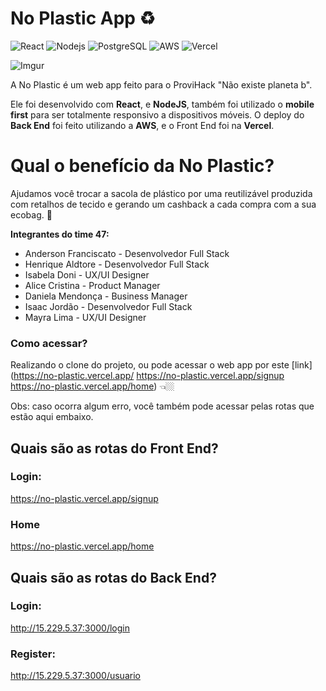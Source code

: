 # No Plastic App ♻️

![React](https://img.shields.io/badge/React-20232A?style=for-the-badge&logo=react&logoColor=61DAFB) ![Nodejs](https://img.shields.io/badge/Node.js-43853D?style=for-the-badge&logo=node.js&logoColor=white) ![PostgreSQL](https://img.shields.io/badge/PostgreSQL-316192?style=for-the-badge&logo=postgresql&logoColor=white) ![AWS](https://img.shields.io/badge/Amazon_AWS-232F3E?style=for-the-badge&logo=amazon-aws&logoColor=white) ![Vercel](https://img.shields.io/badge/Vercel-000000?style=for-the-badge&logo=vercel&logoColor=white) 

  ![Imgur](https://i.imgur.com/8sSJGMQ.jpg) 

A No Plastic é um web app feito para o ProviHack "Não existe planeta b".

Ele foi desenvolvido com **React**, e **NodeJS**, também foi utilizado o **mobile first** para ser totalmente responsivo a dispositivos móveis. O deploy do **Back End** foi feito utilizando a **AWS**, e o Front End foi na **Vercel**. 



# Qual o benefício da No Plastic?

Ajudamos você trocar a sacola de plástico por uma reutilizável produzida com retalhos de tecido e gerando um cashback a cada compra com a sua ecobag. 🤩



**Integrantes do time 47:** 

- Anderson Franciscato - Desenvolvedor Full Stack
- Henrique Aldtore - Desenvolvedor Full Stack
- Isabela Doni - UX/UI Designer
- Alice Cristina - Product Manager
- Daniela Mendonça - Business Manager
- Isaac Jordão - Desenvolvedor Full Stack
- Mayra Lima - UX/UI Designer

### Como acessar?

Realizando o clone do projeto, ou pode acessar o web app por este [link](https://no-plastic.vercel.app/ https://no-plastic.vercel.app/signup https://no-plastic.vercel.app/home) 👈🏼

Obs: caso ocorra algum erro, você também pode acessar pelas rotas que estão aqui embaixo.

## Quais são as rotas do Front End?

### Login:

https://no-plastic.vercel.app/signup 

### Home

https://no-plastic.vercel.app/home



## Quais são as rotas do Back End?

### Login:

http://15.229.5.37:3000/login

### Register:

http://15.229.5.37:3000/usuario